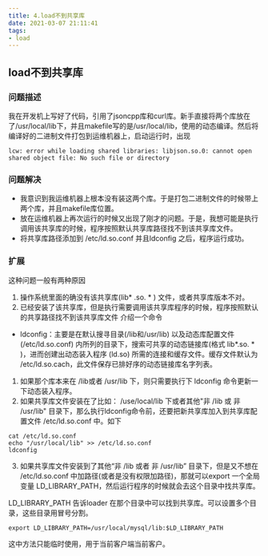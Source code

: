 ```yaml
---
title: 4.load不到共享库
date: 2021-03-07 21:11:41
tags:
- load
---
```


## load不到共享库

### 问题描述

我在开发机上写好了代码，引用了jsoncpp库和curl库。新手直接将两个库放在了/usr/local/lib下，并且makefile写的是/usr/local/lib，使用的动态编译。然后将编译好的二进制文件打包到运维机器上，启动运行时，出现

`lcw: error while loading shared libraries: libjson.so.0: cannot open shared object file: No such file or directory`

### 问题解决

* 我意识到我运维机器上根本没有装这两个库。于是打包二进制文件的时候带上两个库，并且makefile库位置。
* 放在运维机器上再次运行的时候又出现了刚才的问题。于是，我想可能是执行调用该共享库的时候，程序按照默认共享库路径找不到该共享库文件。
* 将共享库路径添加到 /etc/ld.so.conf 并且ldconfig 之后，程序运行成功。
### 扩展

这种问题一般有两种原因

1. 操作系统里面的确没有该共享库(lib* .so. * ) 文件，或者共享库版本不对。
2. 已经安装了该共享库，但是执行需要调用该共享库程序的时候，程序按照默认的共享路径找不到该共享库文件
介绍一个命令

* ldconfig：主要是在默认搜寻目录(/lib和/usr/lib) 以及动态库配置文件(/etc/ld.so.conf) 内所列的目录下，搜索可共享的动态链接库(格式 lib*.so. * )，进而创建出动态装入程序 (ld.so) 所需的连接和缓存文件。缓存文件默认为 /etc/ld.so.cach，此文件保存已排好序的动态链接库名字列表。

1. 如果那个库本来在 /lib或者 /usr/lib 下，则只需要执行下 ldconfig 命令更新一下动态装入程序。
2. 如果共享库文件安装在了比如： /use/local/lib 下或者其他"非 /lib 或 非 /usr/lib" 目录下，那么执行ldconfig命令前，还要把新共享库加入到共享库配置文件 /etc/ld.so.conf 中。如下

```
cat /etc/ld.so.conf
echo "/usr/local/lib" >> /etc/ld.so.conf
ldconfig
```

3. 如果共享库文件安装到了其他“非 /lib 或者 非 /usr/lib” 目录下，但是又不想在 /etc/ld.so.conf 中加路径(或者是没有权限加路径)，那就可以export 一个全局变量 LD_LIBRARY_PATH，然后运行程序的时候就会去这个目录中找共享库。

LD_LIBRARY_PATH 告诉loader 在那个目录中可以找到共享库。可以设置多个目录，这些目录用冒号分割。

```
export LD_LIBRARY_PATH=/usr/local/mysql/lib:$LD_LIBRARY_PATH
```

这中方法只能临时使用，用于当前客户端当前客户。

